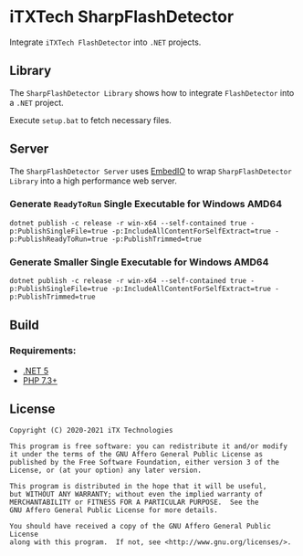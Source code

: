 # iTXTech SharpFlashDetector

Integrate `iTXTech FlashDetector` into `.NET` projects.

## Library

The `SharpFlashDetector Library` shows how to integrate `FlashDetector` into a `.NET` project.

Execute `setup.bat` to fetch necessary files.

## Server

The `SharpFlashDetector Server` uses [EmbedIO](https://github.com/unosquare/embedio) to wrap `SharpFlashDetector Library` into a high performance web server.

### Generate `ReadyToRun` Single Executable for Windows AMD64

`dotnet publish -c release -r win-x64 --self-contained true -p:PublishSingleFile=true -p:IncludeAllContentForSelfExtract=true -p:PublishReadyToRun=true -p:PublishTrimmed=true`

### Generate Smaller Single Executable for Windows AMD64

`dotnet publish -c release -r win-x64 --self-contained true -p:PublishSingleFile=true -p:IncludeAllContentForSelfExtract=true -p:PublishTrimmed=true`

## Build

### Requirements:

* [.NET 5](https://dotnet.microsoft.com/download/dotnet)
* [PHP 7.3+](https://www.php.net)

## License

    Copyright (C) 2020-2021 iTX Technologies

    This program is free software: you can redistribute it and/or modify
    it under the terms of the GNU Affero General Public License as
    published by the Free Software Foundation, either version 3 of the
    License, or (at your option) any later version.

    This program is distributed in the hope that it will be useful,
    but WITHOUT ANY WARRANTY; without even the implied warranty of
    MERCHANTABILITY or FITNESS FOR A PARTICULAR PURPOSE.  See the
    GNU Affero General Public License for more details.

    You should have received a copy of the GNU Affero General Public License
    along with this program.  If not, see <http://www.gnu.org/licenses/>.

